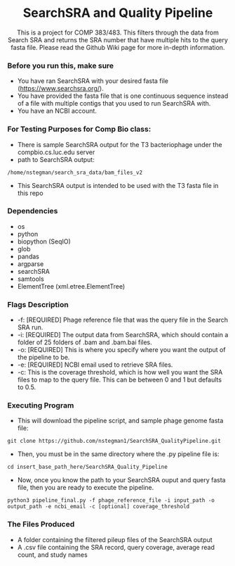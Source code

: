 <h1 align="center">SearchSRA and Quality Pipeline</h1>

<p align="center">This is a project for COMP 383/483. This filters through the data from Search SRA and returns the SRA number that have multiple hits to the query fasta file. Please read the Github Wiki page for more in-depth information.</p>

### Before you run this, make sure

* You have ran SearchSRA with your desired fasta file (https://www.searchsra.org/).
* You have provided the fasta file that is one continuous sequence instead of a file with multiple contigs that you used to run SearchSRA with.
* You have an NCBI account.

### For Testing Purposes for Comp Bio class:

* There is sample SearchSRA output for the T3 bacteriophage under the compbio.cs.luc.edu server
* path to SearchSRA output:
```
/home/nstegman/search_sra_data/bam_files_v2
```
* This SearchSRA output is intended to be used with the T3 fasta file in this repo

### Dependencies

* os
* python
* biopython (SeqIO)
* glob
* pandas
* argparse
* searchSRA
* samtools
* ElementTree (xml.etree.ElementTree)

### Flags Description

* -f: [REQUIRED] Phage reference file that was the query file in the Search SRA run.
* -i: [REQUIRED] The output data from SearchSRA, which should contain a folder of 25 folders of .bam and .bam.bai files.
* -o: [REQUIRED] This is where you specify where you want the output of the pipeline to be.
* -e: [REQUIRED] NCBI email used to retrieve SRA files.
* -c: This is the coverage threshold, which is how well you want the SRA files to map to the query file. This can be between 0 and 1 but defaults to 0.5.

### Executing Program

* This will download the pipeline script, and sample phage genome fasta file:
```
git clone https://github.com/nstegman1/SearchSRA_QualityPipeline.git
```

* Then, you must be in the same directory where the .py pipeline file is:
```
cd insert_base_path_here/SearchSRA_Quality_Pipeline
```

* Now, once you know the path to your SearchSRA ouput and query fasta file, then you are ready to execute the pipeline.

```
python3 pipeline_final.py -f phage_reference_file -i input_path -o output_path -e ncbi_email -c [optional] coverage_threshold
```

### The Files Produced
* A folder containing the filtered pileup files of the SearchSRA output
* A .csv file containing the SRA record, query coverage, average read count, and study names











